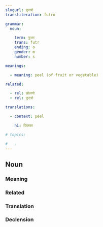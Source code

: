 ```yaml
---
slugurl: फुतरो
transliteration: futro

grammar:
  noun:

    term: फुतर
    trans: futr
    ending: o
    gender: m
    number: s

meanings:

  - meaning: peel (of fruit or vegetable)

related:

  - rel: छोलणो
  - rel: फुटरो

translations:

  - context: peel

    hi: छिलका   

# topics: 

#   -
---
```


## Noun

### Meaning

<meaning :meanings="meanings" ></meaning>

<!-- ### Examples
<eg :eg="examples"></eg> -->

### Related

<related :related="related"></related>

### Translation

<translation :translation="translations" ></translation>

### Declension

<noun-decl :grammar="grammar" ></noun-decl>
